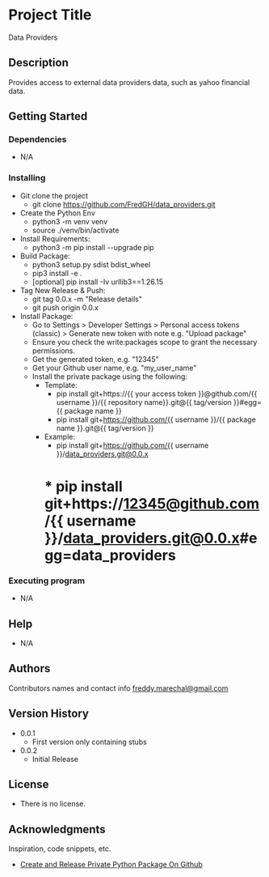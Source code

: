# Project Title

Data Providers

## Description

Provides access to external data providers data, such as yahoo financial data.

## Getting Started

### Dependencies

* N/A

### Installing

* Git clone the project
    * git clone https://github.com/FredGH/data_providers.git
* Create the Python Env
    * python3 -m venv venv
    * source ./venv/bin/activate
* Install Requirements:
    * python3 -m pip install --upgrade pip
* Build Package:
    * python3 setup.py sdist bdist_wheel
    * pip3 install -e .
    * [optional] pip install -Iv urllib3==1.26.15
* Tag New Release & Push:
    * git tag 0.0.x -m "Release details"
    * git push origin 0.0.x
* Install Package:
    *  Go to Settings > Developer Settings > Personal access tokens (classic) > Generate new token with note e.g. "Upload package"
    *  Ensure you check the write:packages scope to grant the necessary permissions.
    * Get the generated token, e.g. "12345"
    * Get your Github user name, e.g. "my_user_name"
    * Install the private package using the following:
        * Template:
            * pip install git+https://{{ your access token }}@github.com/{{ username }}/{{ repository name}}.git@{{ tag/version }}#egg={{ package name }}
            * pip install git+https://github.com/{{ username }}/{{ package name }}.git@{{ tag/version }}
        * Example:
            * pip install git+https://github.com/{{ username }}/data_providers.git@0.0.x
            # * pip install git+https://12345@github.com/{{ username }}/data_providers.git@0.0.x#egg=data_providers    
### Executing program

* N/A

## Help

* N/A

## Authors

Contributors names and contact info
freddy.marechal@gmail.com

## Version History

* 0.0.1
    * First version only containing stubs
* 0.0.2
    * Initial Release

## License

* There is no license.

## Acknowledgments

Inspiration, code snippets, etc.
* [Create and Release Private Python Package On Github](https://dev.to/abdellahhallou/create-and-release-a-private-python-package-on-github-2oae)
